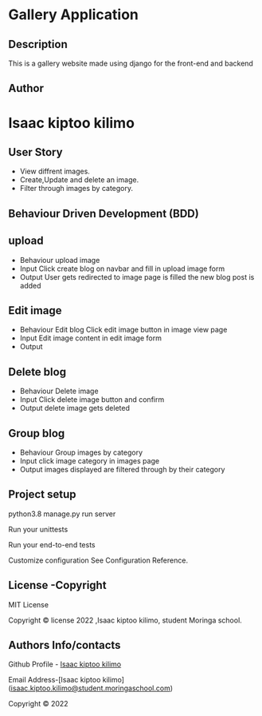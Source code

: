 # Gallery Application

## Description
This is a gallery website made using django for the front-end and  backend

## Author
# Isaac kiptoo kilimo

## User Story
- View diffrent images.
- Create,Update and delete an image.
- Filter through images by category.

## Behaviour Driven Development (BDD)

## upload
- Behaviour	
  upload image	
- Input	
  Click create blog on navbar and fill in upload image form
- Output
  User gets redirected to image page is filled the new blog post is added
## Edit image
- Behaviour
  Edit blog
  Click edit image button in image view page
- Input	
  Edit image content in edit image form
- Output
		
## Delete blog
- Behaviour	
  Delete image
- Input	
  Click delete image button and confirm
- Output
  delete	image gets deleted 
## Group blog
- Behaviour	
  Group images by category
- Input	
  click image category in images page
- Output
  images displayed are filtered through by their category	

## Project setup

python3.8 manage.py run server

Run your unittests

Run your end-to-end tests

Customize configuration
See Configuration Reference.

## License -Copyright 

MIT License

Copyright © license 2022 ,Isaac kiptoo kilimo, student Moringa school.

## Authors Info/contacts

Github Profile - [Isaac kiptoo kilimo](https://github.com/Isaac-kiptoo-kilimo)

Email Address-[Isaac kiptoo kilimo] (isaac.kiptoo.kilimo@student.moringaschool.com)


Copyright © 2022